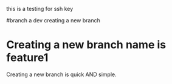 this is a testing for ssh key

#branch a dev
creating a new branch

# Creating a new branch  name is feature1
Creating a new branch is quick AND simple.